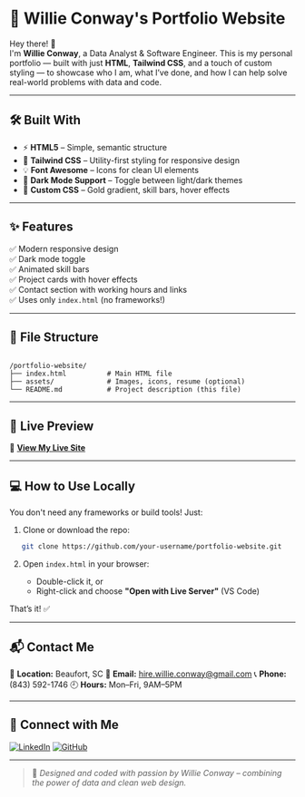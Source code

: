 
# 🌟 Willie Conway's Portfolio Website

Hey there! 👋  
I'm **Willie Conway**, a Data Analyst & Software Engineer. This is my personal portfolio — built with just **HTML**, **Tailwind CSS**, and a touch of custom styling — to showcase who I am, what I’ve done, and how I can help solve real-world problems with data and code.

---

## 🛠️ Built With

- ⚡ **HTML5** – Simple, semantic structure
- 🎨 **Tailwind CSS** – Utility-first styling for responsive design
- 💡 **Font Awesome** – Icons for clean UI elements
- 🌙 **Dark Mode Support** – Toggle between light/dark themes
- 🎯 **Custom CSS** – Gold gradient, skill bars, hover effects

---

## ✨ Features

✅ Modern responsive design  
✅ Dark mode toggle  
✅ Animated skill bars  
✅ Project cards with hover effects  
✅ Contact section with working hours and links  
✅ Uses only `index.html` (no frameworks!)

---

## 📁 File Structure

```

/portfolio-website/
├── index.html          # Main HTML file
├── assets/             # Images, icons, resume (optional)
└── README.md           # Project description (this file)

```

---

## 📸 Live Preview

🔗 [**View My Live Site**](https://your-live-link.com)

---

## 💻 How to Use Locally

You don't need any frameworks or build tools! Just:

1. Clone or download the repo:
```bash
   git clone https://github.com/your-username/portfolio-website.git
```

2. Open `index.html` in your browser:

   * Double-click it, or
   * Right-click and choose **"Open with Live Server"** (VS Code)

That’s it! ✅

---

## 📬 Contact Me

📍 **Location:** Beaufort, SC
📧 **Email:** [hire.willie.conway@gmail.com](mailto:hire.willie.conway@gmail.com)
📞 **Phone:** (843) 592-1746
🕘 **Hours:** Mon–Fri, 9AM–5PM

---

## 🔗 Connect with Me

[![LinkedIn](https://img.shields.io/badge/-LinkedIn-blue?style=flat\&logo=linkedin\&logoColor=white)](https://linkedin.com/in/your-link)
[![GitHub](https://img.shields.io/badge/-GitHub-black?style=flat\&logo=github\&logoColor=white)](https://github.com/your-github-handle)

---

> 🎯 *Designed and coded with passion by Willie Conway – combining the power of data and clean web design.*

